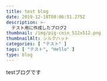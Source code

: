 ```yaml
---
title: test blog
date: 2019-12-18T08:06:51.275Z
description: >-
  テスト用に作成したブログ2
thumbnail: /img/pig-coin_512x512.png
thumbnailAlt: シルクハット
categories: [ "テスト" ]
tags: [ "テスト", "Hello" ]
type: blog
---
```

testブログです
